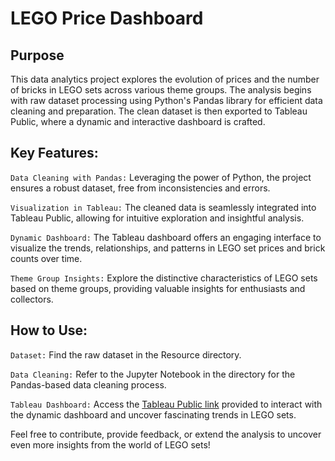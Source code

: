 # LEGO Price Dashboard

## Purpose
This data analytics project explores the evolution of prices and the number of bricks in LEGO sets across various theme groups. The analysis begins with raw dataset processing using Python's Pandas library for efficient data cleaning and preparation. The clean dataset is then exported to Tableau Public, where a dynamic and interactive dashboard is crafted.

## Key Features:

`Data Cleaning with Pandas:` Leveraging the power of Python, the project ensures a robust dataset, free from inconsistencies and errors.

`Visualization in Tableau:` The cleaned data is seamlessly integrated into Tableau Public, allowing for intuitive exploration and insightful analysis.

`Dynamic Dashboard:` The Tableau dashboard offers an engaging interface to visualize the trends, relationships, and patterns in LEGO set prices and brick counts over time.

`Theme Group Insights:` Explore the distinctive characteristics of LEGO sets based on theme groups, providing valuable insights for enthusiasts and collectors.

## How to Use:

`Dataset:` Find the raw dataset in the Resource directory.

`Data Cleaning:` Refer to the Jupyter Notebook in the directory for the Pandas-based data cleaning process.

`Tableau Dashboard:` Access the [Tableau Public link](https://public.tableau.com/app/profile/ji.yeol.yang/viz/LEGOPriceDashboard/Dashboard) provided to interact with the dynamic dashboard and uncover fascinating trends in LEGO sets.


Feel free to contribute, provide feedback, or extend the analysis to uncover even more insights from the world of LEGO sets!

